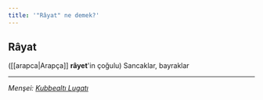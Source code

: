 ```yaml
---
title: '"Râyat" ne demek?'
---
```


## Râyat
([[arapca|Arapça]] **râyet**'in çoğulu) Sancaklar, bayraklar

---
*Menşei: [Kubbealtı Lugatı](https://lugatim.com/s/rayat)*